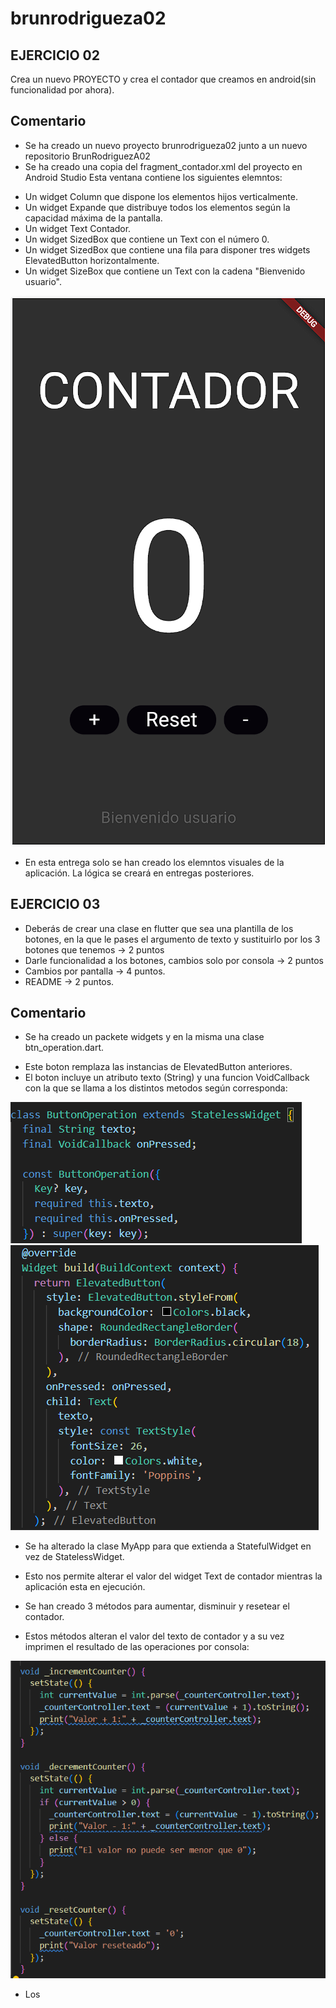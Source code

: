 # brunrodrigueza02

## EJERCICIO 02

Crea un nuevo PROYECTO y crea el contador que creamos en android(sin funcionalidad por ahora).

## Comentario

* Se ha creado un nuevo proyecto brunrodrigueza02 junto a un nuevo repositorio BrunRodriguezA02
* Se ha creado una copia del fragment_contador.xml del proyecto en Android Studio
    Esta ventana contiene los siguientes elemntos:
  
- Un widget Column que dispone los elementos hijos verticalmente.
- Un widget Expande que distribuye todos los elementos según la capacidad máxima de la pantalla.
- Un widget Text Contador.
- Un widget SizedBox que contiene un Text con el número 0.
- Un widget SizedBox que contiene una fila para disponer tres widgets ElevatedButton horizontalmente.
- Un widget SizeBox que contiene un Text con la cadena "Bienvenido usuario".

![Screenshot](img/pantalla.png)

* En esta entrega solo se han creado los elemntos visuales de la aplicación. La lógica se creará en entregas posteriores.

## EJERCICIO 03

- Deberás de crear una clase en flutter que sea una plantilla de los botones, en la que le pases el argumento de texto y sustituirlo por los 3 botones que tenemos → 2 puntos
- Darle funcionalidad a los botones, cambios solo por consola → 2 puntos
- Cambios por pantalla → 4 puntos.
- README → 2 puntos.

## Comentario

* Se ha creado un packete widgets y en la misma una clase btn_operation.dart.
- Este boton remplaza las instancias de ElevatedButton anteriores.
- El boton incluye un atributo texto (String) y una funcion VoidCallback con la que se llama a los distintos metodos según corresponda:

![Screenshot](img/boton1.png)
![Screenshot](img/boton2.png)

* Se ha alterado la clase MyApp para que extienda a StatefulWidget en vez de StatelessWidget.
- Esto nos permite alterar el valor del widget Text de contador mientras la aplicación esta en ejecución.
* Se han creado 3 métodos para aumentar, disminuir y resetear el contador.
- Estos métodos alteran el valor del texto de contador y a su vez imprimen el resultado de las operaciones por consola:

![Screenshot](img/operations.png)

* Los 


